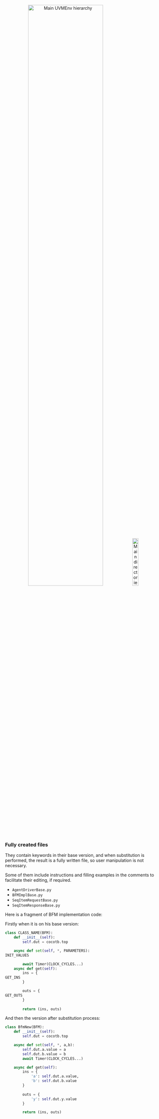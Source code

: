 <p align="center">
  <img src="img/mainHierarchy.png" 
    alt="Main UVMEnv hierarchy" 
    width="70%" 
  />
  <img src="img/directoryTree.png" 
    alt="Main directories" 
    width="20%" 
  />
</p>

### Fully created files
They contain keywords in their base version, and when substitution is performed, the result is a fully written file, so user manipulation is not necessary.

Some of them include instructions and filling examples in the comments to facilitate their editing, if required. 

- `AgentDriverBase.py`
- `BFMImplBase.py`
- `SeqItemRequestBase.py`
- `SeqItemResponseBase.py`

Here is a fragment of BFM implementation code:

Firstly when it is on his base version:
```python
class CLASS_NAME(BFM):
    def __init__(self):
        self.dut = cocotb.top

    async def set(self, *, PARAMETERS):
INIT_VALUES

        await Timer(CLOCK_CYCLES...)
    async def get(self):
        ins = {
GET_INS
        }

        outs = {
GET_OUTS
        }
        
        return (ins, outs)
```

And then the version after substitution process:
```python
class BfmNew(BFM):
    def __init__(self):
        self.dut = cocotb.top

    async def set(self, *, a,b):
        self.dut.a.value = a
        self.dut.b.value = b
        await Timer(CLOCK_CYCLES...)

    async def get(self):
        ins = {
            'a': self.dut.a.value,
            'b': self.dut.b.value
        }
        
        outs = {
            'y': self.dut.y.value
        }

        return (ins, outs)
```



